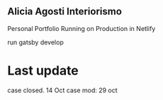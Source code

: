 ## Alicia Agosti Interiorismo

Personal Portfolio
Running on Production in Netlify

run gatsby develop

# Last update

case closed. 14 Oct
case mod: 29 oct
